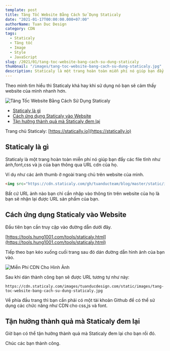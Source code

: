 ```yaml
---
template: post
title: Tăng Tốc Website Bằng Cách Sử Dụng Staticaly
date: "2021-01-17T00:00:00.000+07:00"
authorName: Tuan Duc Design
category: CDN
tags:
  - Staticaly
  - Tăng tốc
  - Image
  - Style
  - JavaScript
slug: /2021/01/tang-toc-website-bang-cach-su-dung-staticaly
thumbnail: "/images/tang-toc-website-bang-cach-su-dung-staticaly.jpg"
description: Staticaly là một trang hoàn toàn miễn phí nó giúp bạn đẩy các file tĩnh như ảnh,font,css và js của bạn thông qua URL cdn của họ.
---
```


Theo mình tìm hiểu thì Staticaly khá hay khi sử dụng nó bạn sẽ cảm thấy website của mình nhanh hơn.

![Tăng Tốc Website Bằng Cách Sử Dụng Staticaly](/images/tang-toc-website-bang-cach-su-dung-staticaly.jpg)

- [Staticaly là gì](#staticaly-là-gì)
- [Cách ứng dụng Staticaly vào Website](#cách-ứng-dụng-staticaly-vào-website)
- [Tận hưởng thành quả mà Staticaly đem lại](#tận-hưởng-thành-quả-mà-staticaly-đem-lại)

Trang chủ Staticaly: [https://statically.io](https://statically.io)

## Staticaly là gì

Staticaly là một trang hoàn toàn miễn phí nó giúp bạn đẩy các file tĩnh như ảnh,font,css và js của bạn thông qua URL cdn của họ.

Ví dụ như các ảnh thumb ở ngoài trang chủ trên website của mình.

```html
<img src="https://cdn.staticaly.com/gh/tuanducteam/blog/master/static/images/tang-toc-website-bang-cach-su-dung-staticaly.jpg"/>
```

Bất cứ URL ảnh nào bạn chỉ cần nhập vào thông tin trên website của họ là bạn sẽ nhận lại được URL sản phẩm của bạn.

## Cách ứng dụng Staticaly vào Website

Đầu tiên bạn cần truy cập vào đường dẫn dưới đây.

[https://tools.hung1001.com/tools/staticaly.html](https://tools.hung1001.com/tools/staticaly.html)

Tiếp theo bạn kéo xuống cuối trang sau đó dán đường dẫn hình ảnh của bạn vào.

![Miễn Phí CDN Cho Hình Ảnh](/images/mien-phi-cdn-cho-hinh-anh.jpg)

Sau khi dán thành công bạn sẽ được URL tương tự như này:

```text
https://cdn.staticaly.com/images/tuanducdesign.com/static/images/tang-toc-website-bang-cach-su-dung-staticaly.jpg
```

Về phía đầu trang thì bạn cần phải có một tài khoản Github để có thể sử dụng các chức năng như CDN cho css,js và font.

## Tận hưởng thành quả mà Staticaly đem lại

Giờ bạn có thể tận hưởng thành quả mà Staticaly đem lại cho bạn rồi đó.

Chúc các bạn thành công.

